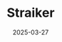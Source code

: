 ---  
layout: startup_page  
title: "Straiker"  
id: "straiker.ai"  
permalink: "/straikerstraiker.ai03272025/"  
website: "https://www.straiker.ai/"  
funding_round: "Seed"  
funding_amount: "$21M"  
investors: "Lightspeed Ventures, Bain Capital Ventures"  
about: "Straiker is an AI-native security company offering real-time protection for AI applications and agents. Their solution addresses critical security and safety risks across the full range of enterprise AI applications by using an AI engine. Straiker aims to help organizations confidently deploy AI by addressing critical security and safety risks."  
markets: "AI, Cybersecurity"  
hq: "Sunnyvale, California, United States"  
founded_year: "2024"  
linkedin: "https://www.linkedin.com/company/straikerai"  
twitter: ""  
instagram: ""  
facebook: "https://www.facebook.com/straikerai"  
crunchbase: "https://www.crunchbase.com/organization/straiker"  
pitchbook: "https://pitchbook.com/profiles/company/706924-45"  

date_display: "27-Mar-2025"  
date: "2025-03-27"

# SEO Optimization  
meta_title: "Straiker - Seed Funding ($21M)"  
meta_description: "Straiker, Straiker is an AI-native security company offering real-time protection for AI applications and agents. Their solution addresses critical security and..."  
meta_keywords: "Straiker, AI, Cybersecurity, Seed funding"  
canonical_url: "https://startup.projectstartups.com/straikerstraiker.ai03272025/"  
---